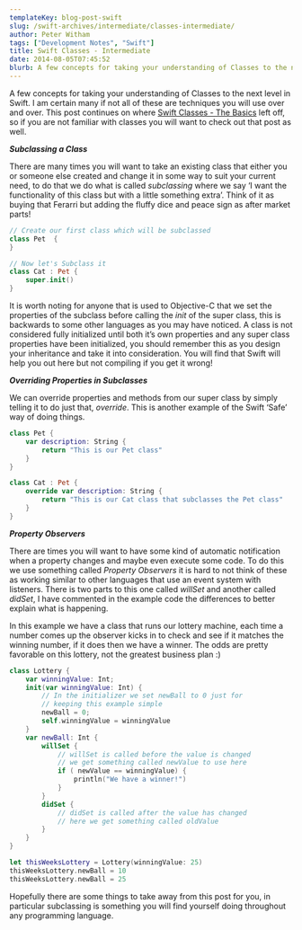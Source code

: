 ```yaml
---
templateKey: blog-post-swift
slug: /swift-archives/intermediate/classes-intermediate/
author: Peter Witham
tags: ["Development Notes", "Swift"]
title: Swift Classes - Intermediate
date: 2014-08-05T07:45:52
blurb: A few concepts for taking your understanding of Classes to the next level in Swift.
---
```


A few concepts for taking your understanding of Classes to the next level in Swift. I am certain many if not all of these are techniques you will use over and over. This post continues on where [Swift Classes - The Basics](swift-archives/swift-archives/basics/classes/) left off, so if you are not familiar with classes you will want to check out that post as well.

**_Subclassing a Class_**

There are many times you will want to take an existing class that either you or someone else created and change it in some way to suit your current need, to do that we do what is called _subclassing_ where we say ‘I want the functionality of this class but with a little something extra’. Think of it as buying that Ferarri but adding the fluffy dice and peace sign as after market parts!

``` swift
// Create our first class which will be subclassed
class Pet  {
}

// Now let's Subclass it
class Cat : Pet {
    super.init()
}
```

It is worth noting for anyone that is used to Objective-C that we set the properties of the subclass before calling the _init_ of the super class, this is backwards to some other languages as you may have noticed. A class is not considered fully initialized until both it’s own properties and any super class properties have been initialized, you should remember this as you design your inheritance and take it into consideration. You will find that Swift will help you out here but not compiling if you get it wrong!

**_Overriding Properties in Subclasses_**

We can override properties and methods from our super class by simply telling it to do just that, _override_. This is another example of the Swift ‘Safe’ way of doing things.

``` swift
class Pet {
    var description: String {
        return "This is our Pet class"
    }
}

class Cat : Pet {
    override var description: String {
        return "This is our Cat class that subclasses the Pet class"
    }
}
```

**_Property Observers_**

There are times you will want to have some kind of automatic notification when a property changes and maybe even execute some code. To do this we use something called _Property Observers_ it is hard to not think of these as working similar to other languages that use an event system with listeners. There is two parts to this one called _willSet_ and another called _didSet_, I have commented in the example code the differences to better explain what is happening.

In this example we have a class that runs our lottery machine, each time a number comes up the observer kicks in to check and see if it matches the winning number, if it does then we have a winner. The odds are pretty favorable on this lottery, not the greatest business plan :)

``` swift
class Lottery {
    var winningValue: Int;
    init(var winningValue: Int) {
        // In the initializer we set newBall to 0 just for
        // keeping this example simple
        newBall = 0;
        self.winningValue = winningValue
    }
    var newBall: Int {
        willSet {
            // willSet is called before the value is changed
            // we get something called newValue to use here
            if ( newValue == winningValue) {
                println("We have a winner!")
            }
        }
        didSet {
            // didSet is called after the value has changed
            // here we get something called oldValue
        }
    }
}

let thisWeeksLottery = Lottery(winningValue: 25)
thisWeeksLottery.newBall = 10
thisWeeksLottery.newBall = 25
```

Hopefully there are some things to take away from this post for you, in particular subclassing is something you will find yourself doing throughout any programming language.
